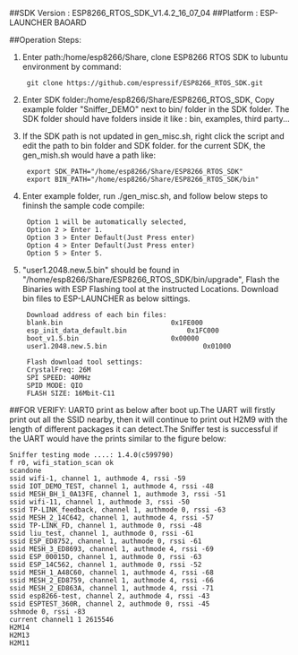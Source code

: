 ##SDK Version : ESP8266_RTOS_SDK_V1.4.2_16_07_04
##Platform : ESP-LAUNCHER BAOARD

##Operation Steps:

1. Enter path:/home/esp8266/Share, clone ESP8266 RTOS SDK to lubuntu environment by command: 
       
		git clone https://github.com/espressif/ESP8266_RTOS_SDK.git 
	   
2. Enter SDK folder:/home/esp8266/Share/ESP8266_RTOS_SDK, Copy example folder "Sniffer_DEMO" next to bin/ folder in the SDK folder. The SDK folder should have folders inside it like : bin, examples, third party...

3. If the SDK path is not updated in gen_misc.sh, right click the script and edit the path to bin folder and SDK folder. for the current SDK, the gen_mish.sh would have a path like:
       
		export SDK_PATH="/home/esp8266/Share/ESP8266_RTOS_SDK"
		export BIN_PATH="/home/esp8266/Share/ESP8266_RTOS_SDK/bin"
	   
4. Enter example folder, run ./gen_misc.sh, and follow below steps to fininsh the sample code compile:
	
		Option 1 will be automatically selected, 
		Option 2 > Enter 1. 
		Option 3 > Enter Default(Just Press enter)
		Option 4 > Enter Default(Just Press enter)
		Option 5 > Enter 5.
	   
5. "user1.2048.new.5.bin" should be found in "/home/esp8266/Share/ESP8266_RTOS_SDK/bin/upgrade", Flash the Binaries with ESP Flashing tool at the instructed Locations. Download bin files to ESP-LAUNCHER as below sittings.
		
		Download address of each bin files:
		blank.bin				            0x1FE000
		esp_init_data_default.bin			    0x1FC000
		boot_v1.5.bin					    0x00000
		user1.2048.new.5.bin			            0x01000
		
		Flash download tool settings:
		CrystalFreq: 26M
		SPI SPEED: 40MHz
		SPID MODE: QIO
		FLASH SIZE: 16Mbit-C11
		
##FOR VERIFY: 
UART0 print as below after boot up.The UART will firstly print out all the SSID nearby, then it will continue to print out H2M9 with the length of different packages it can detect.The Sniffer test is successful if the UART would have the prints similar to the figure below:
	
	Sniffer testing mode ....: 1.4.0(c599790)
	f r0, wifi_station_scan ok
	scandone
	ssid wifi-1, channel 1, authmode 4, rssi -59
	ssid IOT_DEMO_TEST, channel 1, authmode 4, rssi -48
	ssid MESH_BH_1_0A13FE, channel 1, authmode 3, rssi -51
	ssid wifi-11, channel 1, authmode 3, rssi -50
	ssid TP-LINK_feedback, channel 1, authmode 0, rssi -63
	ssid MESH_2_14C642, channel 1, authmode 4, rssi -57
	ssid TP-LINK_FD, channel 1, authmode 0, rssi -48
	ssid liu_test, channel 1, authmode 0, rssi -61
	ssid ESP_ED8752, channel 1, authmode 0, rssi -61
	ssid MESH_3_ED8693, channel 1, authmode 4, rssi -69
	ssid ESP_00015D, channel 1, authmode 0, rssi -63
	ssid ESP_14C562, channel 1, authmode 0, rssi -52
	ssid MESH_1_A48C60, channel 1, authmode 4, rssi -68
	ssid MESH_2_ED8759, channel 1, authmode 4, rssi -66
	ssid MESH_2_ED863A, channel 1, authmode 4, rssi -71
	ssid esp8266-test, channel 2, authmode 4, rssi -43
	ssid ESPTEST_360R, channel 2, authmode 0, rssi -45
	sshmode 0, rssi -83
	current channel1 1 2615546
	H2M14
	H2M13
	H2M11

